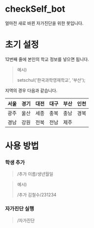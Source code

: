 # checkSelf_bot
얼마전 새로 바뀐 자가진단을 위한 봇입니다.

# 초기 설정

12번째 줄에 본인의 학교 정보를 넣으면 됩니다.
>예시)
>
>setschul('한국과학영재학교', '부산');

지역의 경우 다음과 같습니다.

|서울|경기|대전|대구|부산|인천|
|---|---|---|---|---|---|
|광주|울산|세종|충북|충남|경북|
|경남|강원|전북|전남|제주||


# 사용 방법

### 학생 추가

>/추가 이름/생년월일


>예시)
>
>/추가 김철수/231234

### 자가진단 실행

>/자가진단

